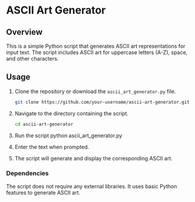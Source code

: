 # ASCII Art Generator

## Overview

This is a simple Python script that generates ASCII art representations for input text. The script includes ASCII art for uppercase letters (A-Z), space, and other characters.

## Usage

1. Clone the repository or download the `ascii_art_generator.py` file.
   
   ```bash
   git clone https://github.com/your-username/ascii-art-generator.git
   ```

2. Navigate to the directory containing the script.
     ```bash
     cd ascii-art-generator
     ```
3. Run the script
  python ascii_art_generator.py

4. Enter the text when prompted.

5. The script will generate and display the corresponding ASCII art.


### Dependencies
The script does not require any external libraries. It uses basic Python features to generate ASCII art.





